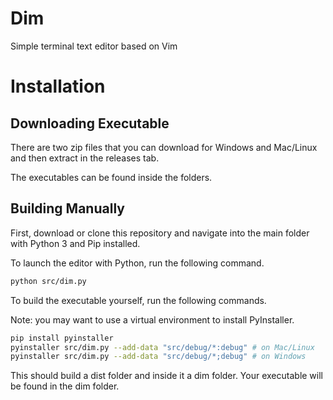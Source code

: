 # Dim

Simple terminal text editor based on Vim

# Installation

## Downloading Executable

There are two zip files that you can download for Windows and Mac/Linux and then extract in the releases tab.

The executables can be found inside the folders.

## Building Manually

First, download or clone this repository and navigate into the main folder with Python 3 and Pip installed.

To launch the editor with Python, run the following command.

```bash
python src/dim.py
```

To build the executable yourself, run the following commands.

Note: you may want to use a virtual environment to install PyInstaller.

```bash
pip install pyinstaller
pyinstaller src/dim.py --add-data "src/debug/*:debug" # on Mac/Linux
pyinstaller src/dim.py --add-data "src/debug/*;debug" # on Windows
```

This should build a dist folder and inside it a dim folder. Your executable will be found in the dim folder.